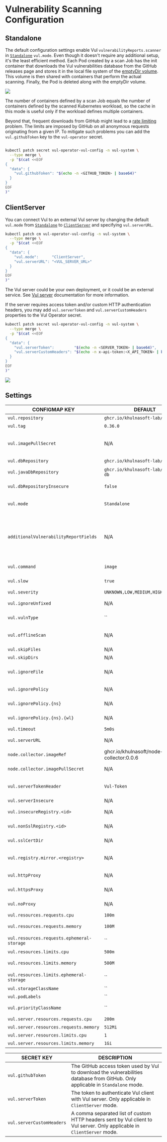 # Vulnerability Scanning Configuration

## Standalone

The default configuration settings enable Vul `vulnerabilityReports.scanner` in [`Standalone`][vul-standalone]
`vul.mode`. Even though it doesn't require any additional setup, it's the least efficient method. Each Pod created
by a scan Job has the init container that downloads the Vul vulnerabilities database from the GitHub releases page
and stores it in the local file system of the [emptyDir volume]. This volume is then shared with containers that perform
the actual scanning. Finally, the Pod is deleted along with the emptyDir volume.

![](./../../images/design/vul-standalone.png)

The number of containers defined by a scan Job equals the number of containers defined by the scanned Kubernetes
workload, so the cache in this mode is useful only if the workload defines multiple containers.

Beyond that, frequent downloads from GitHub might lead to a [rate limiting] problem. The limits are imposed by GitHub on
all anonymous requests originating from a given IP. To mitigate such problems you can add the `vul.githubToken` key to
the `vul-operator` secret.

```bash

kubectl patch secret vul-operator-vul-config -n vul-system \
  --type merge \
  -p "$(cat <<EOF
{
  "data": {
    "vul.githubToken": "$(echo -n <GITHUB_TOKEN> | base64)"
  }
}
EOF
)"
```

## ClientServer

You can connect Vul to an external Vul server by changing the default `vul.mode` from
[`Standalone`][vul-standalone] to [`ClientServer`][vul-clientserver] and specifying `vul.serverURL`.

```bash
kubectl patch cm vul-operator-vul-config -n vul-system \
  --type merge \
  -p "$(cat <<EOF
{
  "data": {
    "vul.mode":      "ClientServer",
    "vul.serverURL": "<VUL_SERVER_URL>"
  }
}
EOF
)"
```

The Vul server could be your own deployment, or it could be an external service. See [Vul server][vul-clientserver] documentation for more information.

If the server requires access token and/or custom HTTP authentication headers, you may add `vul.serverToken` and `vul.serverCustomHeaders` properties to the Vul Operator secret.

```bash
kubectl patch secret vul-operator-vul-config -n vul-system \
  --type merge \
  -p "$(cat <<EOF
{
  "data": {
    "vul.serverToken":         "$(echo -n <SERVER_TOKEN> | base64)",
    "vul.serverCustomHeaders": "$(echo -n x-api-token:<X_API_TOKEN> | base64)"
  }
}
EOF
)"
```

![](./../../images/design/vul-clientserver.png)

## Settings

| CONFIGMAP KEY                            | DEFAULT                                   | DESCRIPTION                                                                                                                                                                                                                                                                                                                                                                                      |
|------------------------------------------|-------------------------------------------|--------------------------------------------------------------------------------------------------------------------------------------------------------------------------------------------------------------------------------------------------------------------------------------------------------------------------------------------------------------------------------------------------|
| `vul.repository`                       | `ghcr.io/khulnasoft-lab/vul`              | Repository of the Vul image                                                                                                                                                                                                                                                                                                                                                                    |
| `vul.tag`                              | `0.36.0`                                  | Version of the Vul image                                                                                                                                                                                                                                                                                                                                                                       |
| `vul.imagePullSecret`                  | N/A                                       | imagePullSecret is the secret name to be used when pulling vul image from private registries example: `reg-secret`. It is the user responsibility to create the secret for the private registry in `vul-operator` namespace.                                                                                                                                                                 |
| `vul.dbRepository`                     | `ghcr.io/khulnasoft-lab/vul-db`           | External OCI Registry to download the vulnerability database                                                                                                                                                                                                                                                                                                                                     |
| `vul.javaDbRepository`                 | `ghcr.io/khulnasoft-lab/vul-java-db`      | External OCI Registry to download the vulnerability database for Java                                                                                                                                                                                                                                                                                                                            |
| `vul.dbRepositoryInsecure`             | `false`                                   | The Flag to enable insecure connection for downloading vul-db via proxy (air-gaped env)                                                                                                                                                                                                                                                                                                        |
| `vul.mode`                             | `Standalone`                              | Vul client mode. Either `Standalone` or `ClientServer`. Depending on the active mode other settings might be applicable or required.                                                                                                                                                                                                                                                           |
| `additionalVulnerabilityReportFields`    | N/A                                       | A comma separated list of additional fields which can be added to the VulnerabilityReport. Possible values: `Description,Links,CVSS,Target,Class,PackagePath,PackageType`. Description will add more data about vulnerability. Links - all the references to a specific vulnerability. CVSS - data about CVSSv2/CVSSv3 scoring and vectors. Target - vulnerable element. Class - OS or library vulnerability |
| `vul.command`                          | `image`                                   | command. One of `image`, `filesystem` or `rootfs` scanning. Depending on the target type required for the scan.                                                                                                                                                                                                                                                                                  |
| `vul.slow`                             | `true`                                    | this flag is to use less CPU/memory for scanning though it takes more time than normal scanning. It fits small-footprint                                                                                                                                                                                                                                                                         |
| `vul.severity`                         | `UNKNOWN,LOW,MEDIUM,HIGH,CRITICAL`        | A comma separated list of severity levels reported by Vul                                                                                                             |
| `vul.ignoreUnfixed`                    | N/A                                       | Whether to show only fixed vulnerabilities in vulnerabilities reported by Vul. Set to `"true"` to enable it.                                                                                                                                                                                                                                                                                   |
| `vul.vulnType`                    | ``                                      | this flag can be used to tell Vul to filter vulnerabilities by a pkg-type (library, os)                                                                                                                                                                                                                                                                                   |
| `vul.offlineScan`                      | N/A                                       | Whether to enable the offline scan mode of Vul preventing outgoing calls, e.g. to <search.maven.org> for additional vulnerability information. Set to `"true"` to enable it.                                                                                                                                                                                                                   |
| `vul.skipFiles`                        | N/A                                       | A comma separated list of file paths for Vul to skip traversal.                                                                                                                                                                                                                                                                                                                                |
| `vul.skipDirs`                         | N/A                                       | A comma separated list of directories for Vul to skip traversal.                                                                                                                                                                                                                                                                                                                               |
| `vul.ignoreFile`                       | N/A                                       | It specifies the `.vulignore` file which contains a list of vulnerability IDs to be ignored from vulnerabilities reported by Vul.                                                                                                                                                                                                                                                            |
| `vul.ignorePolicy`                     | N/A                                       | It specifies a fallback [policy](https://khulnasoft.github.io/vul/latest/docs/vulnerability/examples/filter/#by-open-policy-agent) file which allows to customize which vulnerabilities are reported by Vul.                                                                                                                                                                               |
| `vul.ignorePolicy.{ns}`                | N/A                                       | It specifies a namespace specific [policy](https://khulnasoft.github.io/vul/latest/docs/vulnerability/examples/filter/#by-open-policy-agent) file which allows to customize which vulnerabilities are reported by Vul.                                                                                                                                                                     |
| `vul.ignorePolicy.{ns}.{wl}`           | N/A                                       | It specifies a namespace/workload specific [policy](https://khulnasoft.github.io/vul/latest/docs/vulnerability/examples/filter/#by-open-policy-agent) file which allows to customize which vulnerabilities are reported by Vul.                                                                                                                                                            |
| `vul.timeout`                          | `5m0s`                                    | The duration to wait for scan completion                                                                                                                                                                                                                                                                                                                                                         |
| `vul.serverURL`                        | N/A                                       | The endpoint URL of the Vul server. Required in `ClientServer` mode.                                                                                                                                                                                                                                                                                                                           |
| `node.collector.imageRef`                | ghcr.io/khulnasoft/node-collector:0.0.6 | The imageRef use for node-collector job .                                                                                                                                                                                                                                                                                                                                                        |
| `node.collector.imagePullSecret`             | N/A                | imagePullSecret is the secret name to be used when pulling vul node-collector from private registries .                                                                                                                                                                                                                                                                                                           |
| `vul.serverTokenHeader`                | `Vul-Token`                             | The name of the HTTP header to send the authentication token to Vul server. Only application in `ClientServer` mode when `vul.serverToken` is specified.                                                                                                                                                                                                                                     |
| `vul.serverInsecure`                   | N/A                                       | The Flag to enable insecure connection to the Vul server.                                                                                                                                                                                                                                                                                                                                      |
| `vul.insecureRegistry.<id>`            | N/A                                       | The registry to which insecure connections are allowed. There can be multiple registries with different registry `<id>`.                                                                                                                                                                                                                                                                         |
| `vul.nonSslRegistry.<id>`              | N/A                                       | A registry without SSL. There can be multiple registries with different registry `<id>`.                                                                                                                                                                                                                                                                                                         |
| `vul.sslCertDir`                         | N/A                                  | sslCertDir can be used to override the system default locations for SSL certificate files directory , example: /ssl/certs                                                                                                                                                                               |
| `vul.registry.mirror.<registry>`       | N/A                                       | Mirror for the registry `<registry>`, e.g. `vul.registry.mirror.index.docker.io: mirror.io` would use `mirror.io` to get images originated from `index.docker.io`                                                                                                                                                                                                                              |
| `vul.httpProxy`                        | N/A                                       | The HTTP proxy used by Vul to download the vulnerabilities database from GitHub.                                                                                                                                                                                                                                                                                                               |
| `vul.httpsProxy`                       | N/A                                       | The HTTPS proxy used by Vul to download the vulnerabilities database from GitHub.                                                                                                                                                                                                                                                                                                              |
| `vul.noProxy`                          | N/A                                       | A comma separated list of IPs and domain names that are not subject to proxy settings.                                                                                                                                                                                                                                                                                                           |
| `vul.resources.requests.cpu`           | `100m`                                    | The minimum amount of CPU required to run Vul scanner pod.                                                                                                                                                                                                                                                                                                                                     |
| `vul.resources.requests.memory`        | `100M`                                    | The minimum amount of memory required to run Vul scanner pod.                                                                                                                                                                                                                                                                                                                                  |
| `vul.resources.requests.ephemeral-storage`        |``                                    | The minimum amount of ephemeral-storage required to run Vul scanner pod.                                                                                                                                                                                                                                                                                                                |
| `vul.resources.limits.cpu`             | `500m`                                    | The maximum amount of CPU allowed to run Vul scanner pod.                                                                                                                                                                                                                                                                                                                                      |
| `vul.resources.limits.memory`          | `500M`                                    | The maximum amount of memory allowed to run Vul scanner pod.                                                                                                                                                                                                                                                                                                                                   |
| `vul.resources.limits.ephemeral-storage`          | ``| The maximum amount of ephemeral-storage allowed to run Vul scanner pod.                                                                                                                                                                                                                                                                                                                 |
| `vul.storageClassName`                 | ``                                        | The name of the storage class to be used for Vul server PVC.                                                                                                                                                                                                                                                                                                                                   |
| `vul.podLabels`                        | ``| The extra pod labels to be used for Vul server.                                                                                                                                                                                                                                                                                                                                                |
| `vul.priorityClassName`                | ``                                        | PriorityClassName is the name of the priority class used for vul server.                                                                                                                                                                                                                                                                                                                       |
| `vul.server.resources.requests.cpu`    | `200m`                                    | The minimum amount of CPU required to run vul server.                                                                                                                                                                                                                                                                                                                                          |
| `vul.server.resources.requests.memory` | `512Mi`                                   | The minimum amount of memory required to run vul server.                                                                                                                                                                                                                                                                                                                                       |
| `vul.server.resources.limits.cpu`      | `1`                                       | The maximum amount of CPU allowed to run vul server.                                                                                                                                                                                                                                                                                                                                           |
| `vul.server.resources.limits.memory`   | `1Gi`                                     | The maximum amount of memory allowed to run vul server.                                                                                                                                                                                                                                                                                                                                        |

| SECRET KEY| DESCRIPTION|
|---|---|
| `vul.githubToken`| The GitHub access token used by Vul to download the vulnerabilities database from GitHub. Only applicable in `Standalone` mode. |
| `vul.serverToken`| The token to authenticate Vul client with Vul server. Only applicable in `ClientServer` mode.|
| `vul.serverCustomHeaders`| A comma separated list of custom HTTP headers sent by Vul client to Vul server. Only applicable in `ClientServer` mode.|

[vul-standalone]: https://khulnasoft.github.io/vul/latest/docs/references/modes/standalone/
[emptyDir volume]: https://kubernetes.io/docs/concepts/storage/volumes/#emptydir
[rate limiting]: https://docs.github.com/en/free-pro-team@latest/rest/overview/resources-in-the-rest-api#rate-limiting
[vul-clientserver]: https://khulnasoft.github.io/vul/latest/docs/references/modes/client-server/
